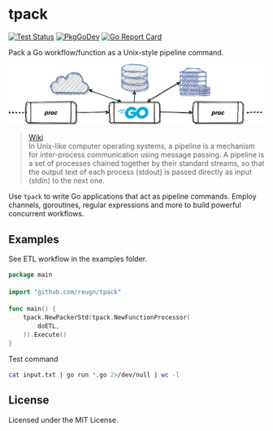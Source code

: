 # tpack
[![Test Status](https://github.com/reugn/tpack/workflows/Test/badge.svg)](https://github.com/reugn/tpack/actions?query=workflow%3ATest)
[![PkgGoDev](https://pkg.go.dev/badge/github.com/reugn/tpack)](https://pkg.go.dev/github.com/reugn/tpack)
[![Go Report Card](https://goreportcard.com/badge/github.com/reugn/tpack)](https://goreportcard.com/report/github.com/reugn/tpack)

Pack a Go workflow/function as a Unix-style pipeline command.

![tpack](./docs/images/tpack.png)

> [Wiki](https://en.wikipedia.org/wiki/Pipeline_(Unix))  
> In Unix-like computer operating systems, a pipeline is a mechanism for inter-process communication using message passing. A pipeline is a set of processes chained together by their standard streams, so that the output text of each process (stdout) is passed directly as input (stdin) to the next one.

Use `tpack` to write Go applications that act as pipeline commands.
Employ channels, goroutines, regular expressions and more to build powerful concurrent workflows.

## Examples
See ETL workflow in the examples folder.
```go
package main

import "github.com/reugn/tpack"

func main() {
	tpack.NewPackerStd(tpack.NewFunctionProcessor(
		doETL,
	)).Execute()
}
```
Test command
```sh
cat input.txt | go run *.go 2>/dev/null | wc -l
```

## License
Licensed under the MIT License.